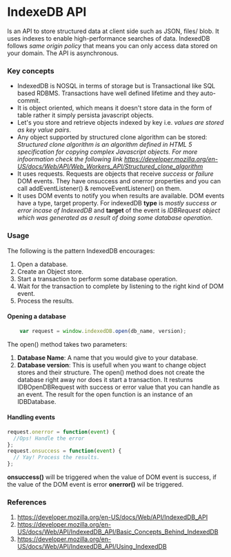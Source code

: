 # IndexeDB API
Is an API to store structured data at client side such as JSON, files/ blob.
It uses indexes to enable high-performance searches of data. IndexedDB follows *same origin policy* that means you can only access data stored on your domain. The API is asynchronous.

### Key concepts
- IndexedDB is NOSQL in terms of storage but is Transactional like SQL based RDBMS. Transactions have well defined lifetime and they auto-commit.
- It is object oriented, which means it doesn't store data in the form of table rather it simply persista javascript objects.
- Let's you store and retrieve objects indexed by key i.e. *values are stored as key value pairs*.
- Any object supported by structured clone algorithm can be stored:  
    *Structured clone algorithm is an algorithm defined in HTML 5 specification for copying complex Javascript objects. For more infoormation check the following link https://developer.mozilla.org/en-US/docs/Web/API/Web_Workers_API/Structured_clone_algorithm*
- It uses requests. Requests are objects that receive *success* or *failure* DOM events. They have onsuccess and onerror properties and you can call addEventListener() & removeEventListener() on them.
- It uses DOM events to notify you when results are available. DOM events have a type, target property. For indexedDB **type** is *mostly success or error incase of IndexedDB* and **target** of the event is *IDBRequest object which was generated as a result of doing some database operation*.


### Usage
The following is the pattern IndexedDB encourages:  
1. Open a database.  
2. Create an Object store.  
3. Start a transaction to perform some database operation.  
4. Wait for the transaction to complete by  listening to the right kind of DOM event.  
5. Process the results.  

#### Opening a database
```javascript
    var request = window.indexedDB.open(db_name, version);
```
The open() method takes two parameters:  
1. **Database Name**: A name that you would give to your database.  
2. **Database version**: This is usefull when you want to change object stores and their structure.
The open() method does not create the database right away nor does it start a transaction. It resturns IDBOpenDBRequest with success or error value that you can handle as an event. The result for the open function is an instance of an IDBDatabase.

#### Handling events
```javascript
request.onerror = function(event) {
  //Ops! Handle the error
};
request.onsuccess = function(event) {
  // Yay! Process the results.
};
```
**onsuccess()** will be triggered when the value of DOM event is success, if the value of the DOM event is error **onerror()** wil be triggered.

### References
1. https://developer.mozilla.org/en-US/docs/Web/API/IndexedDB_API
2. https://developer.mozilla.org/en-US/docs/Web/API/IndexedDB_API/Basic_Concepts_Behind_IndexedDB
3. https://developer.mozilla.org/en-US/docs/Web/API/IndexedDB_API/Using_IndexedDB